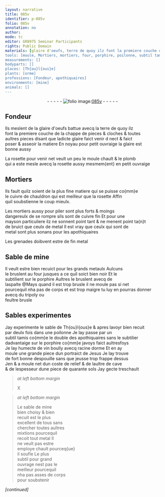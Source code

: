 ```yaml
---
layout: narrative
title: 085v
identifier: p-085v
folio: 085v
annotation: no
author:
mode: tc
editor: GR8975 Seminar Participants
rights: Public Domain
materials: [glaire d'oeufs, terre de quoy ilz font la premiere couche de la chappe de pieces & cloches & toutes aultres pieces, glaire, rosette, plomb, cuivre, metal, Sable de mine, metaulx, porphire, aspalte, tripoly, feultre brusle, sable de Th{ou}l{ous}e, vin boully avecq racine dorme, sable de mine]
tools: [moule, Mortiers, mortiers, four, porphire, poilonne, subtil tamis, double des apothiquaires]
measurements: []
bodyparts: []
places: [Th{ou}l{ous}e]
plants: [orme]
professions: [Fondeur, apothiquaires]
environments: [mine]
animals: []
---
```


<div class="folio" align="center">- - - - - <a href="http://gallica.bnf.fr/ark:/12148/btv1b10500001g/f176.image" target="_blank"><img src="https://cu-mkp.github.io/2017-workshop-edition/assets/photo-icon.png" alt="folio image: " style="display:inline-block; margin-bottom:-3px;"/>085v</a> - - - - - </div>  
  

## <span class="pro">Fondeur</span>

 
Ils meslent de la <span class="m">glaire d'oeufs</span> battue avecq la <span class="m">terre de quoy ilz<br/> font la premiere couche de la chappe de pieces & cloches & toutes<br/> aultres pieces</span> disant que ladicte <span class="m">glaire</span> faict venir <span class="del">d</span> nect & faict<br/> poser & asseoir la matiere En noyau pour petit ouvraige la <span class="m">glaire</span> est<br/> bonne aussy
 
La <span class="m">rosette</span> pour venir net veult un peu le <span class="tl">moule</span> chault & le <span class="m">plomb</span><br/> qui a este mesle avecq la <span class="m">rosette</span> aussy mesmem{ent} en petit ouvraige
 
 
  

## <span class="tl">Mortiers</span>

 
Ils fault quilz soient de la plus fine matiere qui se puisse co{mm}e<br/> le <span class="m">cuivre</span> de chauldron qui est meilleur que la <span class="m">rosette</span> Affin<br/> quil soubstienne le coup mieulx.
 
Les <span class="tl">mortiers</span> aussy pour piler sont plus forts & moings<br/> dangereulx de se rompre sils sont de <span class="m">cuivre</span> fin Et pour une<br/> mayson particuliere ilz ne sonnent point tant & ne menent point ta{n}t<br/> de bruict que ceulx de <span class="m">metal</span> Il est vray que ceulx qui sont de<br/> <span class="m">metal</span> sont plus sonans pour les <span class="pro">apothiquaires</span>
 
Les grenades doibvent estre de fin <span class="m">metal</span>
 
 
  

## <span class="m">Sable de <span class="env">mine</span></span>

 
Il veult estre bien recuict pour les grands <span class="m">metaulx</span> Aulcuns<br/> le bruslent au <span class="tl">four</span> jusques a ce quil soict bien noir Et le<br/> subtilient sur le <span class="tl"><span class="m">porphire</span></span> Aultres le bruslent avecq de<br/> l<span class="m">aspalte</span> @Mays quand il est trop brusle il ne moule pas si net<br/> pourcequil nha pas de corps et est trop maigre tu luy en pourras donner avecq du <span class="m">tripoly</span> ou<br/> <span class="m">feultre brusle</span>
 
 
  

## Sables experimentes

 
Jay experimente le <span class="m">sable de <span class="pl">Th{ou}l{ous}e</span></span> & apres lavoyr bien recuit<br/> par deulx fois dans une <span class="tl">poilonne</span> Je lay passe par un<br/> <span class="tl">subtil tamis</span> co{mm}e le <span class="tl">double des <span class="pro">apothiquaires</span></span> sans le subtilier<br/> dadvantaige sur le <span class="tl"><span class="m">porphire</span></span> co{mm}e javoys faict aultresfoys<br/> Je lay humecte de <span class="m">vin boully avecq racine d<span class="pa">orme</span></span> Et en ay<br/> moule une grande piece dun portraict de <span class="pn">Jesus</span> Je lay trouve<br/> de fort bonne despouille sans que jeusse trop frappe dessus<br/> <span class="del">Jen</span> & a moule net dun coste de relief & de laultre de cave<br/> & de lespesseur dune piece de quarante <span class="cn">sols</span> Jay gecte treschault
 
> *at left bottom margin*
> 
> 
>   X 
 
> *at left bottom margin*
> 
> 
>   Le <span class="m">sable de <span class="env">mine</span></span><br/> bien choisy & bien<br/> recuit est le plus<br/> excellent de tous sans<br/> chercher toutes aultres<br/> mixtions pourcequil<br/> recoit tout <span class="m">metal</span> Il<br/> ne veult pas estre<br/> employe chault pourceq{ue}<br/> il soufle Le plus<br/> subtil pour grand<br/> ouvrage nest pas le<br/> meilleur pourcequil<br/> nha pas asses de corps<br/> pour soubstenir
 
*[continued]*
 
